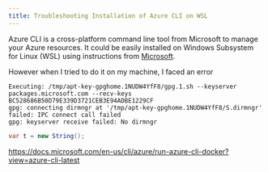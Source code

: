 ```yaml
---
title: Troubleshooting Installation of Azure CLI on WSL
---
```


Azure CLI is a cross-platform command line tool from Microsoft to manage your Azure resources.
It could be easily installed on Windows Subsystem for Linux (WSL) using instructions from 
[Microsoft](https://docs.microsoft.com/en-us/cli/azure/install-azure-cli-apt?view=azure-cli-latest).

However when I tried to do it on my machine, I faced an error 

```text
Executing: /tmp/apt-key-gpghome.1NUDW4YfF8/gpg.1.sh --keyserver packages.microsoft.com --recv-keys BC528686B50D79E339D3721CEB3E94ADBE1229CF
gpg: connecting dirmngr at '/tmp/apt-key-gpghome.1NUDW4YfF8/S.dirmngr' failed: IPC connect call failed
gpg: keyserver receive failed: No dirmngr
```

```csharp
var t = new String();

```



https://docs.microsoft.com/en-us/cli/azure/run-azure-cli-docker?view=azure-cli-latest
